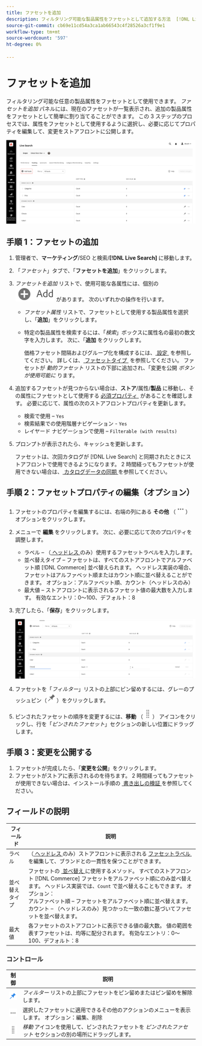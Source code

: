 ```yaml
---
title: ファセットを追加
description: フィルタリング可能な製品属性をファセットとして追加する方法  [!DNL Live Search]  説明します。
source-git-commit: cb69e11cd54a3ca1ab66543c4f28526a3cf1f9e1
workflow-type: tm+mt
source-wordcount: '597'
ht-degree: 0%

---
```


# ファセットを追加

フィルタリング可能な任意の製品属性をファセットとして使用できます。 *ファセットを追加* パネルには、現在のファセットが一覧表示され、追加の製品属性をファセットとして簡単に割り当てることができます。 この 3 ステップのプロセスでは、属性をファセットとして使用するように選択し、必要に応じてプロパティを編集して、変更をストアフロントに公開します。

![&#x200B; ファセットを追加 &#x200B;](assets/facets-add.png)

## 手順 1：ファセットの追加

1. 管理者で、**マーケティング**/SEO と検索/**[!DNL Live Search]** に移動します。
1. 「*ファセット*」タブで、「**ファセットを追加**」をクリックします。
1. *ファセットを追加* リストで、使用可能な各属性には、個別の ![&#x200B; 追加ボタン &#x200B;](assets/btn-add.png) があります。 次のいずれかの操作を行います。

   * *ファセット属性* リストで、ファセットとして使用する製品属性を選択し、「**追加**」をクリックします。
   * 特定の製品属性を検索するには、「*検索*」ボックスに属性名の最初の数文字を入力します。 次に、「**追加** をクリックします。

     価格ファセット間隔およびグループ化を構成するには、[&#x200B; 設定 &#x200B;](settings.md) を参照してください。 詳しくは、[&#x200B; ファセットタイプ &#x200B;](facets-type.md) を参照してください。
ファセットが *動的ファセット* リストの下部に追加され、「変更を公開 *ボタンが使用可能に* ります。

1. 追加するファセットが見つからない場合は、**ストア**/属性/**製品** に移動し、その属性にファセットとして使用する [&#x200B; 必須プロパティ &#x200B;](facets.md) があることを確認します。 必要に応じて、属性の次のストアフロントプロパティを更新します。

   * 検索で使用 – `Yes`
   * 検索結果での使用階層ナビゲーション - `Yes`
   * レイヤード ナビゲーションで使用 – `Filterable (with results)`

1. プロンプトが表示されたら、キャッシュを更新します。

   ファセットは、次回カタログが [!DNL Live Search] と同期されたときにストアフロントで使用できるようになります。 2 時間経ってもファセットが使用できない場合は、[&#x200B; カタログデータの同期 &#x200B;](install.md#synchronize-catalog-data) を参照してください。

## 手順 2：ファセットプロパティの編集（オプション）

1. ファセットのプロパティを編集するには、右端の列にある **その他** （![&#x200B; その他のセレクター &#x200B;](assets/btn-more.png)）オプションをクリックします。
1. メニューで **編集** をクリックします。 次に、必要に応じて次のプロパティを調整します。

   * ラベル – （[&#x200B; ヘッドレス &#x200B;](facets-type.md) のみ）使用するファセットラベルを入力します。
   * 並べ替えタイプ – ファセットは、すべてのストアフロントでアルファベット順 [!DNL Commerce] 並べ替えられます。 ヘッドレス実装の場合、ファセットはアルファベット順またはカウント順に並べ替えることができます。 オプション：アルファベット順、カウント（ヘッドレスのみ）
   * 最大値 – ストアフロントに表示されるファセット値の最大数を入力します。 有効なエントリ：0～100、デフォルト：8

1. 完了したら、「**保存**」をクリックします。

   ![&#x200B; ファセットを編集 &#x200B;](assets/facet-edit.png)

1. ファセットを「*フィルター*」リストの上部にピン留めするには、グレーのプッシュピン（![&#x200B; ピンセレクター &#x200B;](assets/btn-pin-gray.png)）をクリックします。
1. ピンされたファセットの順序を変更するには、**移動** （![&#x200B; 移動セレクター &#x200B;](assets/btn-move.png)） アイコンをクリックし、行を「*ピンされたファセット*」セクションの新しい位置にドラッグします。

## 手順 3：変更を公開する

1. ファセットが完成したら、「**変更を公開**」をクリックします。
1. ファセットがストアに表示されるのを待ちます。
2 時間経ってもファセットが使用できない場合は、インストール手順の [&#x200B; 書き出しの検証 &#x200B;](install.md#synchronize-catalog-data) を参照してください。

## フィールドの説明

| フィールド | 説明 |
|--- |--- |
| ラベル | （[&#x200B; ヘッドレス &#x200B;](facets-type.md) のみ）ストアフロントに表示される [&#x200B; ファセットラベル &#x200B;](facets-type.md) を編集して、ブランドとの一貫性を保つことができます。 |
| 並べ替えタイプ | ファセットの [&#x200B; 並べ替え &#x200B;](facets-type.md) に使用するメソッド。 すべてのストアフロント [!DNL Commerce] ファセットをアルファベット順にのみ並べ替えます。 ヘッドレス実装では、`Count` で並べ替えることもできます。 オプション：<br /> アルファベット順 – ファセットをアルファベット順に並べ替えます。<br /> カウント – （ヘッドレスのみ）見つかった一致の数に基づいてファセットを並べ替えます。 |
| 最大値 | 各ファセットのストアフロントに表示できる値の最大数。 値の範囲を表すファセットは、均等に配分されます。 有効なエントリ：0～100、デフォルト：8 |

### コントロール

| 制御 | 説明 |
|--- |--- |
| ![&#x200B; ピンセレクター &#x200B;](assets/btn-pin-blue.png) | *フィルター* リストの上部にファセットをピン留めまたはピン留めを解除します。 |
| ![&#x200B; 詳細セレクター &#x200B;](assets/btn-more.png) | 選択したファセットに適用できるその他のアクションのメニューを表示します。 オプション：編集、削除 |
| ![&#x200B; 移動セレクター &#x200B;](assets/btn-move.png) | *移動* アイコンを使用して、ピンされたファセットを *ピンされたファセット* セクションの別の場所にドラッグします。 |
